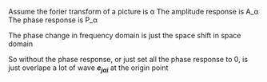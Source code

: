 Assume the forier transform of a picture is &alpha;
The amplitude response is A_&alpha;
The phase response is P_&alpha;

The phase change in frequency domain is just the space shift in space domain

So without the phase response, or just set all the phase response to 0, is just overlape a lot of wave ***e<sub>j&alpha;i*** at the origin point 